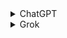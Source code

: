 <details><summary>ChatGPT</summary>

『ライブラリの公式READ MEみたいな簡単な英語例文を出題してほしい
3行ぐらいでお願い
日本語訳で回答するからチェックして
解答は後で日本語解説付きでお願い』

---

了解いたしました。ではこちらの3行の英語例文をお出ししますね。

---

**Example (英語例文):**

```
Install this package using npm.  
Import the module into your project.  
Call the main function to start the service.
```

---

こちらを日本語に訳してみてください。
訳文を拝見したあとに、文法や単語の解説をいたします。

---

『npmを使用してこのパッケージをインストールしてください
あなたのプロジェクトにモジュールをインポートしてください
メイン関数を呼び出してこのサービスをスタートしてください』

---

素晴らしいです！とてもよく訳されています。自然で丁寧な日本語になっています。
少しだけ英語のニュアンスを正確にするためのポイントを解説いたします👇

---

### ✅ あなたの訳：

> npmを使用してこのパッケージをインストールしてください
> あなたのプロジェクトにモジュールをインポートしてください
> メイン関数を呼び出してこのサービスをスタートしてください

---

### 💡 より自然で英語の意味に近い訳例：

> npmでこのパッケージをインストールします。
> プロジェクトにモジュールをインポートします。
> メイン関数を呼び出してサービスを開始します。

---

### 🔍 解説：

1. **Install this package using npm.**
   　「using」は「〜を使って」という意味ですが、READMEなどの技術文書では命令形が多いので「〜します」と書く方が自然です。
   　→ ✅ 「npmでこのパッケージをインストールします」
   　（英語では命令形でも、日本語では説明文調の方が自然です）

2. **Import the module into your project.**
   　「into your project」は「あなたのプロジェクトに」という意味ですが、技術文書では「あなたの」は省略します。
   　→ ✅ 「プロジェクトにモジュールをインポートします」

3. **Call the main function to start the service.**
   　「to start」は「〜するために」なので、ここでは目的を表しています。
   　→ ✅ 「メイン関数を呼び出してサービスを開始します」
   　「スタートする」でも通じますが、公式READMEでは「開始します（start）」の方が自然です。

---


</details>

<details><summary>Grok</summary>
『ライブラリの公式READ MEみたいな簡単な英語例文を出題してほしい
3行ぐらいでお願い
日本語訳で回答するからチェックして
解答は後で日本語解説付きでお願い』

---

### 出題：ライブラリの公式README風の簡単な英語例文（3行）

```markdown
# SampleLibrary
SampleLibrary is a lightweight tool for simplifying data processing tasks.  
Install it via `npm install sample-library` and start using it today!
```

### 指示
上記の英語例文を日本語に翻訳してください。翻訳後、私がチェックし、解答例と日本語解説を提供します。

---

『`SampleLibrary`はデータ処理課題を簡略化するための軽量化ツールです
`npm install sample-library`をインストールして今日から使ってみよう！』

---

### チェックとフィードバック

ご提出いただいた翻訳を確認しました。以下に、翻訳の正確性や改善点をチェックし、解答例と日本語解説を提供します。

#### 提出翻訳
1. `SampleLibrary`はデータ処理課題を簡略化するための軽量化ツールです
2. `npm install sample-library`をインストールして今日から使ってみよう！

#### チェック
- **1行目**:  
  - 「`SampleLibrary`はデータ処理課題を簡略化するための軽量化ツールです」  
    - **評価**: ほぼ正確ですが、「データ処理課題」は「data processing tasks」の直訳で、少し硬い印象です。日本語としては「データ処理作業」や「データ処理のタスク」の方が自然に聞こえる場合があります。また、「軽量化ツール」は「lightweight tool」を適切に訳していますが、「軽量ツール」がより一般的です。
    - **改善点**: 「課題」→「作業」や「タスク」に変更すると、より自然で読み手に馴染みやすい表現になります。

- **2行目**:  
  - 「`npm install sample-library`をインストールして今日から使ってみよう！」  
    - **評価**: コマンド部分はそのまま残しており、適切です。「インストールして」は「Install it via」の意図を伝えますが、原文の「via」のニュアンス（「〜を通じて」）が省略されています。また、「今日から使ってみよう！」は「start using it today!」の意訳で、口語的で親しみやすいトーンを反映していますが、READMEのフォーマルな文脈ではややカジュアルすぎる可能性があります。
    - **改善点**: 「via」のニュアンスを反映するために、「〜を使ってインストールし」を加えるとより忠実です。また、「使ってみよう！」を「使い始めましょう」にすると、READMEらしい丁寧なトーンに近づきます。

#### 解答例
```markdown
# SampleLibrary
SampleLibraryは、データ処理のタスクを簡素化する軽量なツールです。  
`npm install sample-library`を使ってインストールし、今日から使い始めましょう！
```

#### 日本語解説
- **1行目**: 「SampleLibrary is a lightweight tool for simplifying data processing tasks.」  
  - 「lightweight」は「軽量」と訳し、ソフトウェアの文脈で「リソースをあまり使わない」というニュアンスを表現。「simplifying」は「簡略化」よりも「簡素化」の方が自然で、技術文書でよく使われます。「data processing tasks」は「データ処理のタスク」と訳し、具体的かつ自然な表現にしました。
- **2行目**: 「Install it via `npm install sample-library` and start using it today!」  
  - 「via」を「を使って」と訳し、インストール方法を明確に。「start using it today!」は「今日から使い始めましょう」と訳し、READMEの丁寧かつ促すトーンを維持しました。感嘆符は残し、親しみやすさを保ちつつもフォーマルさを損なわないように調整。
- **全体のトーン**: READMEは技術者向けの簡潔で明確な文書であるため、自然で読みやすい日本語を意識しつつ、過度にカジュアルにならないよう注意しました。

#### 補足
- 提出翻訳は全体的に意味を捉えており、大きな誤訳はありません。ただし、READMEの文脈では、技術的な正確さと読みやすさのバランスが重要です。特に「課題」や「使ってみよう！」はカジュアルすぎる場合があるため、ターゲット（開発者向け文書）に合わせて調整するとより適切です。
- 情報源: 本解答は提供された英語例文をもとに作成しました。外部リンクは不要です。

ご質問やさらに詳しい解説が必要な場合は、ぜひお知らせください！

</details>
